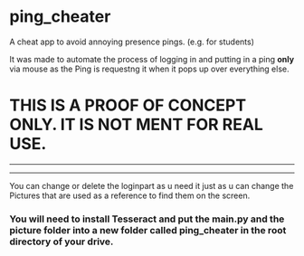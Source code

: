 # ping_cheater
A cheat app to avoid annoying presence pings. (e.g. for students)  

It was made to automate the process of logging in and putting in a ping **only** via mouse as the Ping is requestng it when it pops up over everything else.

# THIS IS A PROOF OF CONCEPT ONLY. IT IS NOT MENT FOR REAL USE.
---
---
You can change or delete the loginpart as u need it just as u can change the Pictures that are used as a reference to find them on the screen.  



### You will need to install Tesseract and put the main.py and the picture folder into a new folder called ping_cheater in the root directory of your drive.
